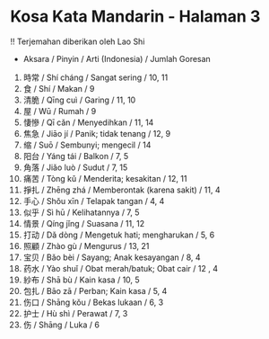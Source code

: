 # Kosa Kata Mandarin - Halaman 3

!! Terjemahan diberikan oleh Lao Shi

- Aksara / Pinyin / Arti (Indonesia) / Jumlah Goresan
1. 時常 / Shí cháng / Sangat sering / 10, 11
2. 食 / Shí / Makan / 9
3. 清脆 / Qīng cuì / Garing / 11, 10
4. 屋 / Wū / Rumah / 9
5. 悽慘 / Qī cǎn / Menyedihkan / 11, 14
6. 焦急 / Jiāo jí / Panik; tidak tenang / 12, 9
7. 缩 / Suō / Sembunyi; mengecil / 14
8. 阳台 / Yáng tái / Balkon / 7, 5
9. 角落 / Jiǎo luò / Sudut / 7, 15
10. 痛苦 / Tòng kǔ / Menderita; kesakitan / 12, 11
11. 掙扎 / Zhēng zhá / Memberontak (karena sakit) / 11, 4
12. 手心 / Shǒu xīn / Telapak tangan / 4, 4
13. 似乎 / Sì hū / Kelihatannya / 7, 5
14. 情景 / Qíng jǐng / Suasana / 11, 12
15. 打动 / Dǎ dòng / Mengetuk hati; mengharukan / 5, 6
16. 照顧 / Zhào gù / Mengurus / 13, 21
17. 宝贝 / Bǎo bèi / Sayang; Anak kesayangan / 8, 4
18. 药水 / Yào shuǐ / Obat merah/batuk; Obat cair / 12 , 4
19. 紗布 / Shā bù / Kain kasa / 10, 5
20. 包扎 / Bāo zā / Perban; Kain kasa / 5, 4
21. 伤口 / Shāng kǒu / Bekas lukaan / 6, 3
22. 护士 / Hù shì / Perawat / 7, 3
23. 伤 / Shāng / Luka / 6